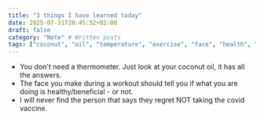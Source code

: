 ```yaml
---
title: "3 things I have learned today"
date: 2025-07-31T20:45:52+02:00
draft: false
category: "Note" # Written posts
tags: ["coconut", "oil", "temperature", "exercise", "face", "health", "regrets", "vaccines"]
---
```

- You don't need a thermometer. Just look at your coconut oil, it has all the answers.
- The face you make during a workout should tell you if what you are doing is healthy/beneficial - or not.
- I will never find the person that says they regret NOT taking the covid vaccine.
